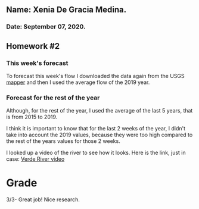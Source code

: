 ## Name: Xenia De Gracia Medina.
### Date: September 07, 2020.


## Homework #2


### This week's forecast
To forecast this week's flow I downloaded the data again from the USGS [mapper](https://maps.waterdata.usgs.gov/mapper/) and then I used the average flow of the 2019 year.


### Forecast for the rest of the year
Although, for the rest of the year, I used the average of the last 5 years, that is from 2015 to 2019.

I think it is important to know that for the last 2 weeks of the year, I didn't take into account the 2019 values, because they were too high compared to the rest of the years values for those 2 weeks.

I looked up a video of the river to see how it looks. Here is the link, just in case: [Verde River video](https://www.youtube.com/watch?v=vzXna_9EapQ)

# Grade
3/3- Great job! Nice research. 
